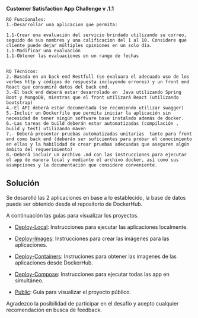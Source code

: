 **Customer Satisfaction App Challenge v .1.1**

    RQ Funcionales:
    1.-Desarrollar una aplicacion que permita:

    1.1-Crear una evaluación del servicio brindado utilizando su correo, seguido de sus nombres y una calificacion del 1 al 10. Considere que cliente puede dejar múltiples opiniones en un solo día.
    1.1-Modificar una evaluación
    1.1-Obtener las evaluaciones en un rango de fechas


    RQ Técnicos: 
    2.-Basada en un back end Restfull (se evaluara el adecuado uso de los verbos http y códigos de respuesta incluyendo errores) y un front end React que consumirá datos del back end.
    3.-El back end deberá estar desarrolado en  Java utilizando Spring Boot y MongoDB, mientras que el front utilizará React (utilizando bootstrap)
    4.-El API deberá estar documentada (se recomiendo utilizar swagger) 
    5.-Incluir un Dockerfile que permita iniciar la aplicación sin necesidad de tener ningún software base instalado además de docker.
    6.-Las tareas de build deberán estar automatizadas (compilación , build y test) utilizando maven
    7.- Deberá presentar pruebas automatizadas unitarias  tanto para front end como back end (deberán ser suficientes para probar el conocimiento en ellas y la habilidad de crear pruebas adecuadas que aseguren algún ámbito del requerimiento) 
    8.-Deberá incluir un archivo .md con las instrucciones para ejecutar el app de manera local y mediante el archivo docker, así como sus asumpciones y la documentación que considere conveniente. 


## Solución

Se desarolló las 2 aplicaciones en base a lo establecido, la base de datos puede ser obtenido desde el repositorio de DockerHub.

A continuación las guías para visualizar los proyectos.

- [Deploy-Local](https://github.com/RodLopezR/fullstack-challenge/blob/master/1.localhost.md): Instrucciones para ejecutar las aplicaciones localmente.

- [Deploy-Images](https://github.com/RodLopezR/fullstack-challenge/blob/master/2.docker-images.md): Instrucciones para crear las imágenes para las aplicaciones.

- [Deploy-Containers](https://github.com/RodLopezR/fullstack-challenge/blob/master/3.docker-container.md): Instruciones para obtener las imagenes de las aplicaciones desde DockerHub.

- [Deploy-Compose](https://github.com/RodLopezR/fullstack-challenge/blob/master/4.docker-compose.md): Instrucciones para ejecutar todas las app en simultáneo.

- [Public](https://github.com/RodLopezR/fullstack-challenge/blob/master/5.Public.md): Guía para visualizar el proyecto público.

Agradezco la posibilidad de participar en el desafío y acepto cualquier recomendación en busca de feedback.